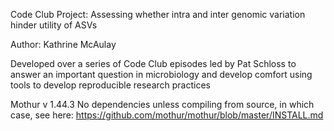 Code Club Project: Assessing whether intra and inter genomic variation 
hinder utility of ASVs

Author: Kathrine McAulay

Developed over a series of Code Club episodes led by Pat Schloss to answer
an important question in microbiology and develop comfort using tools to develop reproducible research practices

Mothur v 1.44.3
No dependencies unless compiling from source, in which case, see here:
https://github.com/mothur/mothur/blob/master/INSTALL.md
